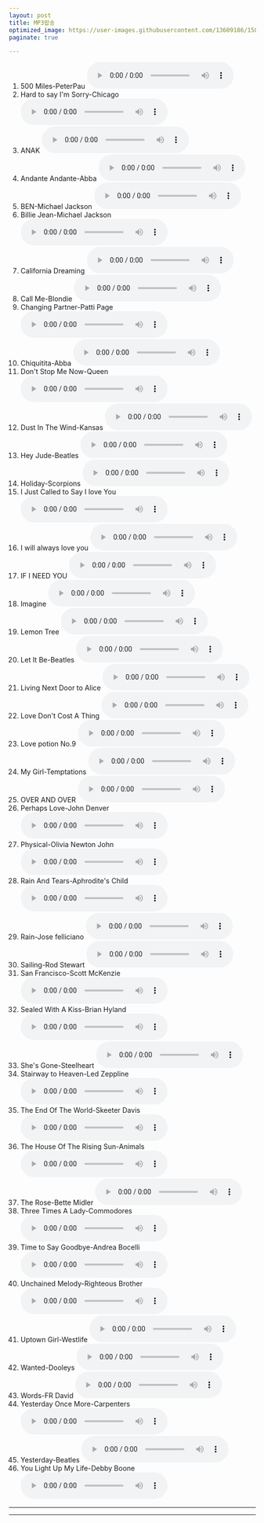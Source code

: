 ```yaml
---
layout: post
title: MP3팝송
optimized_image: https://user-images.githubusercontent.com/13609186/158834998-010b0bbc-fac7-4652-90ca-131fb71edcdc.jpg
paginate: true

---
```


1. 500 Miles-PeterPau <audio src="https://drive.google.com/uc?export=download&id=1mFtfWszENsj-gMzMs40_HUqMJjK517a1" controls="true"></audio>
2. Hard to say I'm Sorry-Chicago <audio src="https://drive.google.com/uc?export=download&id=1uMRQtcrPfQiiEHZyEgRJXYA-1rfBjVQt" controls="true"></audio>
3. ANAK <audio src="https://drive.google.com/uc?export=download&id=1yBx0NMPxadF0zZIA1HGhU9sAdXnJux_s" controls="true"></audio>
4. Andante Andante-Abba <audio src="https://drive.google.com/uc?export=download&id=1t5t7Vcp8VpErU8psU7Ra5cHshkm8qAXe" controls="true"></audio>
5. BEN-Michael Jackson <audio src="https://drive.google.com/uc?export=download&id=1pnX7lJ71a1z9MEy1AsCSoLMouzyV5pX5" controls="true"></audio>
6. Billie Jean-Michael Jackson <audio src="https://drive.google.com/uc?export=download&id=1oQxGM6wbrTYIzlq6r6raIdpklUQdM836" controls="true"></audio>
7. California Dreaming <audio src="https://drive.google.com/uc?export=download&id=1OuE7Le8h2wN1cRqcGEXv2Wyk4xH9mQAq" controls="true"></audio>
8. Call Me-Blondie <audio src="https://drive.google.com/uc?export=download&id=1Lgb2mScaeNbvb0ENYtGIfhxuEhlhPU0a" controls="true"></audio>
9. Changing Partner-Patti Page <audio src="https://drive.google.com/uc?export=download&id=1AO4e6nyWOhgzX9hcAVjWNIkb6GVx2b4c" controls="true"></audio>
10. Chiquitita-Abba <audio src="https://drive.google.com/uc?export=download&id=14BK3d5qxSfpHfDKU2-0NN8yJSoKAsyMV" controls="true"></audio>
11. Don't Stop Me Now-Queen <audio src="https://drive.google.com/uc?export=download&id=1Qv7xzIBKyg7xFhF-YTD3SedRlCfX4qDr" controls="true"></audio>
12. Dust In The Wind-Kansas <audio src="https://drive.google.com/uc?export=download&id=1MV3fY9YfPM8JzYBDMoyNACsawWzYWmzr" controls="true"></audio>
13. Hey Jude-Beatles <audio src="https://drive.google.com/uc?export=download&id=1qmLoYd2YChtmLRJAUe4NdBi6cOYTbkBZ" controls="true"></audio>
14. Holiday-Scorpions <audio src="https://drive.google.com/uc?export=download&id=1WDisugGmGg8oOmpTdDaNJbowgqAHXpjD" controls="true"></audio>
15. I Just Called to Say I love You <audio src="https://drive.google.com/uc?export=download&id=19YloF5HCDOFOtamFXJgLZEzWenHc5QzJ" controls="true"></audio>
16. I will always love you <audio src="https://drive.google.com/uc?export=download&id=1zSsYzwkW6MNVHlm_HTuaPVcYS5mQTtwO" controls="true"></audio>
17. IF I NEED YOU <audio src="https://drive.google.com/uc?export=download&id=1OHonGtnQTFCpmb15zy_AEAGtrR58Cf8D" controls="true"></audio>
18. Imagine <audio src="https://drive.google.com/uc?export=download&id=19Iv4S7TER0l5PHGlnmV4BgVlGmRSCgGz" controls="true"></audio>
19. Lemon Tree <audio src="https://drive.google.com/uc?export=download&id=16KwvS1EOkt7VX9fPP-hWu3MG1fea8blX" controls="true"></audio>
20. Let It Be-Beatles <audio src="https://drive.google.com/uc?export=download&id=19a0a6tMTDn8ef3qpdnQaBfAor0kyi0LD" controls="true"></audio>
21. Living Next Door to Alice <audio src="https://drive.google.com/uc?export=download&id=1tDtQQV8rhPN4rc1orXKUYTZEsGvRM6-r" controls="true"></audio>
22. Love Don't Cost A Thing <audio src="https://drive.google.com/uc?export=download&id=1lSAEXb5fxOvbVD3V78PLO2_LFmXRvixv" controls="true"></audio>
23. Love potion No.9 <audio src="https://drive.google.com/uc?export=download&id=1ic7TD5ydSDcJUbJCJK1LHZ1ytWWIx44E" controls="true"></audio>
24. My Girl-Temptations <audio src="https://drive.google.com/uc?export=download&id=1ZuMocryeKp9xLBTVOtYQYOVuP80j4wF1" controls="true"></audio>
25. OVER AND OVER <audio src="https://drive.google.com/uc?export=download&id=1uSnCXq3LO_2GQA0TDOgvFdZOO2RPu8UT" controls="true"></audio>
26. Perhaps Love-John Denver <audio src="https://drive.google.com/uc?export=download&id=1DLt-5uo8g7YxpwwzGyNkifuu30H3TF1s" controls="true"></audio>
27. Physical-Olivia Newton John <audio src="https://drive.google.com/uc?export=download&id=1gnjf9Qr29gsqSgKqtPFQoTDQXwSAC9Yg" controls="true"></audio>
28. Rain And Tears-Aphrodite's Child <audio src="https://drive.google.com/uc?export=download&id=1ezeRKmM0ta62fmp81f0LJa5WUfuXoFor" controls="true"></audio>
29. Rain-Jose felliciano <audio src="https://drive.google.com/uc?export=download&id=16Pqx56P4-ecR7IFSd-9eTQJg346GLVxx" controls="true"></audio>
30. Sailing-Rod Stewart <audio src="https://drive.google.com/uc?export=download&id=1m8WJUf_xbMo8GqmmyjWRrR43BLLKr2mV" controls="true"></audio>
31. San Francisco-Scott McKenzie <audio src="https://drive.google.com/uc?export=download&id=1ubbT--UhMvKC6BGDL3IECf9fsZ89LW_C" controls="true"></audio>
32. Sealed With A Kiss-Brian Hyland <audio src="https://drive.google.com/uc?export=download&id=1TvB5u44LBrmBAEYciMJco-iknrIt9d_I" controls="true"></audio>
33. She's Gone-Steelheart <audio src="https://drive.google.com/uc?export=download&id=1iWX9nUoofDw-uKTNYnkX-SlqXb8Bnobs" controls="true"></audio>
34. Stairway to Heaven-Led Zeppline <audio src="https://drive.google.com/uc?export=download&id=1n6mUWhPMjSlUQyDFJepsENpaBikwMPvx" controls="true"></audio>
35. The End Of The World-Skeeter Davis <audio src="https://drive.google.com/uc?export=download&id=1peYX_H03gXSn-DQEAxoVoDoCePh4QEX9" controls="true"></audio> 
36. The House Of The Rising Sun-Animals <audio src="https://drive.google.com/uc?export=download&id=1KYzb440xQ8eKmJ78PkWZ8Lx8PlVTqUqb" controls="true"></audio>
37. The Rose-Bette Midler <audio src="https://drive.google.com/uc?export=download&id=1kRvFOhJK7y-Gn5h9W3fMxCJjPR_2aTHf" controls="true"></audio>
38. Three Times A Lady-Commodores <audio src="https://drive.google.com/uc?export=download&id=1scK2D4D1K95Jg8fQvwfEuhtQZmZg63Ti" controls="true"></audio>
39. Time to Say Goodbye-Andrea Bocelli <audio src="https://drive.google.com/uc?export=download&id=1QAnxifyuHzzEvZsXe6gT9Tkr90XsL5uA" controls="true"></audio>
40. Unchained Melody-Righteous Brother <audio src="https://drive.google.com/uc?export=download&id=1oU-2iD7Y1NhTnQa4CwvhqJwhXtZ_1f-T" controls="true"></audio>
41. Uptown Girl-Westlife <audio src="https://drive.google.com/uc?export=download&id=1hhcMknlvfAdvedxzGy3SWJHwzm5x6LxZ" controls="true"></audio>
42. Wanted-Dooleys <audio src="https://drive.google.com/uc?export=download&id=1o6QDA5VJjCO92sLG8l10MC6QaBdTlM6a" controls="true"></audio>
43. Words-FR David <audio src="https://drive.google.com/uc?export=download&id=1WLiYTavWFAJED58lYxECszHArMIKpaDM" controls="true"></audio>
44. Yesterday Once More-Carpenters <audio src="https://drive.google.com/uc?export=download&id=1v49ZgW5ul38f5oqk3vEJjls3DdmmpCA2" controls="true"></audio>
45. Yesterday-Beatles <audio src="https://drive.google.com/uc?export=download&id=1ARUGKYPlQMMs20kEI9PM-63qDUDVvvLB" controls="true"></audio>
46. You Light Up My Life-Debby Boone <audio src="https://drive.google.com/uc?export=download&id=1KQU6I_Fq6o0n6NDeaNhsrz0V2aM-LDiR" controls="true"></audio>

---

---
